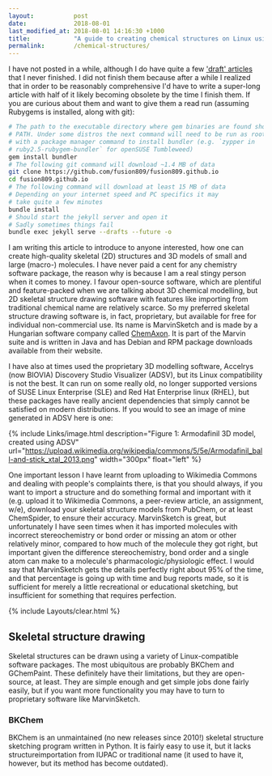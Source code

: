 ```yaml
---
layout:           post
date:             2018-08-01
last_modified_at: 2018-08-01 14:16:30 +1000
title:            "A guide to creating chemical structures on Linux using entirely free (of financial charge) sofware"
permalink:        /chemical-structures/
---
```


I have not posted in a while, although I do have quite a few ['draft' articles](https://github.com/fusion809/fusion809.github.io/tree/master/_drafts) that I never finished. I did not finish them because after a while I realized that in order to be reasonably comprehensive I'd have to write a super-long article with half of it likely becoming obsolete by the time I finish them. If you are curious about them and want to give them a read run (assuming Rubygems is installed, along with git):

```bash
# The path to the executable directory where gem binaries are found should be in
# PATH. Under some distros the next command will need to be run as root or substituted
# with a package manager command to install bundler (e.g. `zypper in
# ruby2.5-rubygem-bundler` for openSUSE Tumbleweed)
gem install bundler
# The following git command will download ~1.4 MB of data
git clone https://github.com/fusion809/fusion809.github.io
cd fusion809.github.io
# The following command will download at least 15 MB of data
# Depending on your internet speed and PC specifics it may
# take quite a few minutes
bundle install
# Should start the jekyll server and open it
# Sadly sometimes things fail
bundle exec jekyll serve --drafts --future -o
```

I am writing this article to introduce to anyone interested, how one can create high-quality skeletal (2D) structures and 3D models of small and large (macro-) molecules. I have never paid a cent for any chemistry software package, the reason why is because I am a real stingy person when it comes to money. I favour open-source software, which are plentiful and feature-packed when we are talking about 3D chemical modelling, but 2D skeletal structure drawing software with features like importing from traditional chemical name are relatively scarce. So my preferred skeletal structure drawing software is, in fact, proprietary, but available for free for individual non-commercial use. Its name is MarvinSketch and is made by a Hungarian software company called [ChemAxon](https://en.wikipedia.org/wiki/ChemAxon). It is part of the Marvin suite and is written in Java and has Debian and RPM package downloads available from their website.

I have also at times used the proprietary 3D modelling software, Accelrys (now BIOVIA) Discovery Studio Visualizer (ADSV), but its Linux compatibility is not the best. It can run on some really old, no longer supported versions of SUSE Linux Enterprise (SLE) and Red Hat Enterprise linux (RHEL), but these packages have really ancient dependencies that simply cannot be satisfied on modern distributions. If you would to see an image of mine generated in ADSV here is one:

{% include Links/image.html description="Figure 1: Armodafinil 3D model, created using ADSV" url="https://upload.wikimedia.org/wikipedia/commons/5/5e/Armodafinil_ball-and-stick_xtal_2013.png" width="300px" float="left" %}

One important lesson I have learnt from uploading to Wikimedia Commons and dealing with people's complaints there, is that you should always, if you want to import a structure and do something formal and important with it (e.g. upload it to Wikimedia Commons, a peer-review article, an assignment, w/e), download your skeletal structure models from PubChem, or at least ChemSpider, to ensure their accuracy. MarvinSketch is great, but unfortunately I have seen times when it has imported molecules with incorrect stereochemistry or bond order or missing an atom or other relatively minor, compared to how much of the molecule they got right, but important given the difference stereochemistry, bond order and a single atom can make to a molecule's pharmacologic/physiologic effect. I would say that MarvinSketch gets the details perfectly right about 95% of the time, and that percentage is going up with time and bug reports made, so it is sufficient for merely a little recreational or educational sketching, but insufficient for something that requires perfection.

{% include Layouts/clear.html %}

## Skeletal structure drawing
Skeletal structures can be drawn using a variety of Linux-compatible software packages. The most ubiquitous are probably BKChem and GChemPaint. These definitely have their limitations, but they are open-source, at least. They are simple enough and get simple jobs done fairly easily, but if you want more functionality you may have to turn to proprietary software like MarvinSketch. 

### BKChem
BKChem is an unmaintained (no new releases since 2010!) skeletal structure sketching program written in Python. It is fairly easy to use it, but it lacks structureimportation from IUPAC or traditional name (it used to have it, however, but its method has become outdated). 

